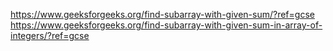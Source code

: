 
https://www.geeksforgeeks.org/find-subarray-with-given-sum/?ref=gcse
https://www.geeksforgeeks.org/find-subarray-with-given-sum-in-array-of-integers/?ref=gcse


